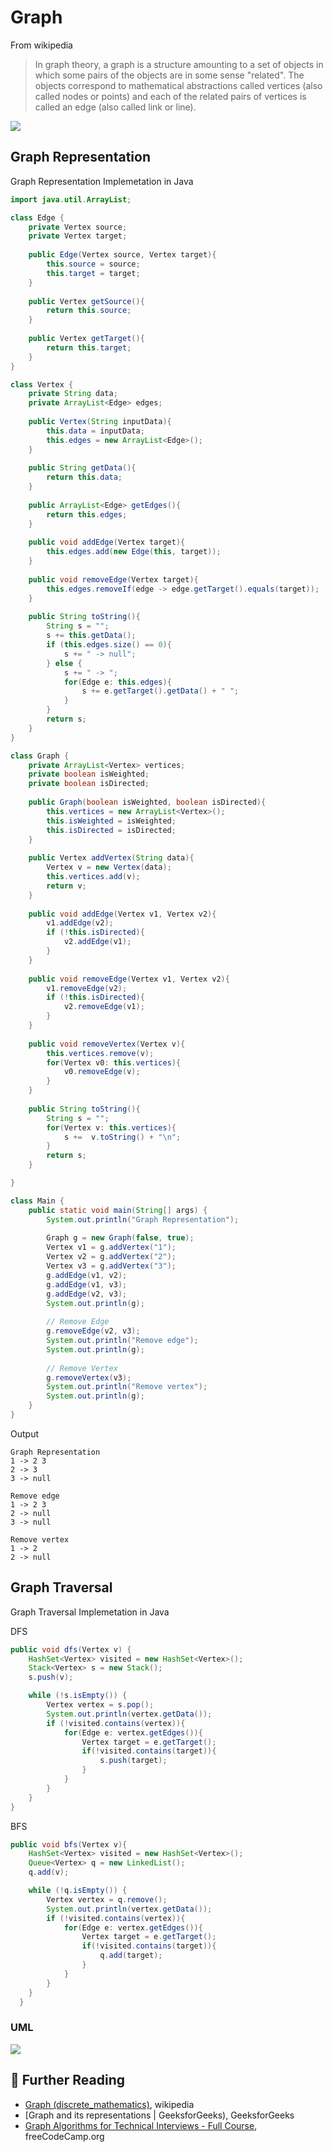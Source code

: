 # Graph

From wikipedia

> In graph theory, a graph is a structure amounting to a set of objects in which some pairs of the objects are in some sense "related". The objects correspond to mathematical abstractions called vertices (also called nodes or points) and each of the related pairs of vertices is called an edge (also called link or line).

![](../abstract/data-structures/graph.png)

## Graph Representation

Graph Representation Implemetation in Java

```java
import java.util.ArrayList; 

class Edge {
    private Vertex source;
    private Vertex target;
    
    public Edge(Vertex source, Vertex target){
        this.source = source;
        this.target = target;
    }
    
    public Vertex getSource(){
        return this.source;
    }
    
    public Vertex getTarget(){
        return this.target;
    }
}

class Vertex {
    private String data;
    private ArrayList<Edge> edges;
    
    public Vertex(String inputData){
        this.data = inputData;
        this.edges = new ArrayList<Edge>();
    }
    
    public String getData(){
        return this.data;
    }
    
    public ArrayList<Edge> getEdges(){
        return this.edges;
    }
    
    public void addEdge(Vertex target){
        this.edges.add(new Edge(this, target));
    }
    
    public void removeEdge(Vertex target){
        this.edges.removeIf(edge -> edge.getTarget().equals(target));
    }
    
    public String toString(){
        String s = "";
        s += this.getData();
        if (this.edges.size() == 0){
            s += " -> null";
        } else {
            s += " -> ";
            for(Edge e: this.edges){
                s += e.getTarget().getData() + " ";
            }
        }
        return s;
    }
}

class Graph {
    private ArrayList<Vertex> vertices;
    private boolean isWeighted;
    private boolean isDirected;
    
    public Graph(boolean isWeighted, boolean isDirected){
        this.vertices = new ArrayList<Vertex>();
        this.isWeighted = isWeighted;
        this.isDirected = isDirected;
    }
    
    public Vertex addVertex(String data){
        Vertex v = new Vertex(data);
        this.vertices.add(v);
        return v;
    }
    
    public void addEdge(Vertex v1, Vertex v2){
        v1.addEdge(v2);
        if (!this.isDirected){
            v2.addEdge(v1);
        }
    }
    
    public void removeEdge(Vertex v1, Vertex v2){
        v1.removeEdge(v2);
        if (!this.isDirected){
            v2.removeEdge(v1);
        }
    }
    
    public void removeVertex(Vertex v){
        this.vertices.remove(v);
        for(Vertex v0: this.vertices){
            v0.removeEdge(v);
        }
    }
    
    public String toString(){
        String s = "";
        for(Vertex v: this.vertices){
            s +=  v.toString() + "\n";
        }
        return s;
    }

}

class Main {
    public static void main(String[] args) {
        System.out.println("Graph Representation");
        
        Graph g = new Graph(false, true);
        Vertex v1 = g.addVertex("1");
        Vertex v2 = g.addVertex("2");
        Vertex v3 = g.addVertex("3");
        g.addEdge(v1, v2);
        g.addEdge(v1, v3);
        g.addEdge(v2, v3);
        System.out.println(g);
        
        // Remove Edge
        g.removeEdge(v2, v3);
        System.out.println("Remove edge");
        System.out.println(g);
        
        // Remove Vertex
        g.removeVertex(v3);
        System.out.println("Remove vertex");
        System.out.println(g);
    }
}
```

Output

```
Graph Representation
1 -> 2 3 
2 -> 3 
3 -> null

Remove edge
1 -> 2 3 
2 -> null
3 -> null

Remove vertex
1 -> 2 
2 -> null
```

## Graph Traversal

Graph Traversal Implemetation in Java

DFS

```java
public void dfs(Vertex v) {
    HashSet<Vertex> visited = new HashSet<Vertex>();
    Stack<Vertex> s = new Stack();
    s.push(v);

    while (!s.isEmpty()) {
        Vertex vertex = s.pop();
        System.out.println(vertex.getData());
        if (!visited.contains(vertex)){
            for(Edge e: vertex.getEdges()){
                Vertex target = e.getTarget();
                if(!visited.contains(target)){
                    s.push(target);
                }
            }
        }
    }
}
```

BFS

```java
public void bfs(Vertex v){
    HashSet<Vertex> visited = new HashSet<Vertex>();
    Queue<Vertex> q = new LinkedList();
    q.add(v);

    while (!q.isEmpty()) {
        Vertex vertex = q.remove();
        System.out.println(vertex.getData());
        if (!visited.contains(vertex)){
            for(Edge e: vertex.getEdges()){
                Vertex target = e.getTarget();
                if(!visited.contains(target)){
                    q.add(target);
                }
            }
        }
    }
  }
```

### UML

![](uml/graph_representation.png)

## 🔗 Further Reading

* [Graph (discrete_mathematics)](https://en.wikipedia.org/wiki/Graph_(discrete_mathematics)), wikipedia
* [Graph and its representations | GeeksforGeeks), GeeksforGeeks
* [Graph Algorithms for Technical Interviews - Full Course](https://en.wikipedia.org/wiki/Graph_(discrete_mathematics)), freeCodeCamp.org
